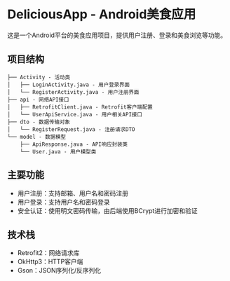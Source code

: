 # DeliciousApp - Android美食应用

这是一个Android平台的美食应用项目，提供用户注册、登录和美食浏览等功能。

## 项目结构

```
├── Activity - 活动类
│   ├── LoginActivity.java - 用户登录界面
│   └── RegisterActivity.java - 用户注册界面
├── api - 网络API接口
│   ├── RetrofitClient.java - Retrofit客户端配置
│   └── UserApiService.java - 用户相关API接口
├── dto - 数据传输对象
│   └── RegisterRequest.java - 注册请求DTO
└── model - 数据模型
    ├── ApiResponse.java - API响应封装类
    └── User.java - 用户模型类
```

## 主要功能

- 用户注册：支持邮箱、用户名和密码注册
- 用户登录：支持用户名和密码登录
- 安全认证：使用明文密码传输，由后端使用BCrypt进行加密和验证

## 技术栈

- Retrofit2：网络请求库
- OkHttp3：HTTP客户端
- Gson：JSON序列化/反序列化
